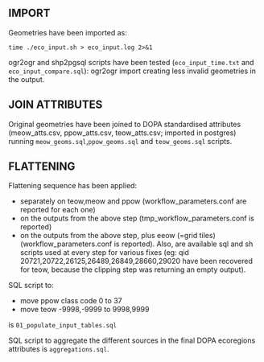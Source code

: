 ## IMPORT
 
Geometries have been imported as:

`time ./eco_input.sh > eco_input.log 2>&1`

ogr2ogr and shp2pgsql scripts have been tested (`eco_input_time.txt` and `eco_input_compare.sql`): ogr2ogr import creating less invalid geometries in the output. 

## JOIN ATTRIBUTES

Original geometries have been joined to DOPA standardised attributes (meow_atts.csv, ppow_atts.csv, teow_atts.csv; imported in postgres) running `meow_geoms.sql`,`ppow_geoms.sql` and `teow_geoms.sql` scripts.

##  FLATTENING

Flattening sequence has been applied:

+  separately on teow,meow and ppow (workflow_parameters.conf are reported for each one)
+  on the outputs from the above step (tmp_workflow_parameters.conf is reported)
+  on the outputs from the above step, plus eeow (=grid tiles) (workflow_parameters.conf is reported).
Also, are available sql and sh scripts used at every step for various fixes (eg: qid 20721,20722,26125,26489,26849,28660,29020 have been recovered for teow, because the clipping step was returning an empty output).

SQL script to: 

+  move ppow class code 0 to 37
+  move teow -9998,-9999 to 9998,9999

is `01_populate_input_tables.sql`

SQL script to aggregate the different sources in the final DOPA ecoregions attributes is `aggregations.sql`.
